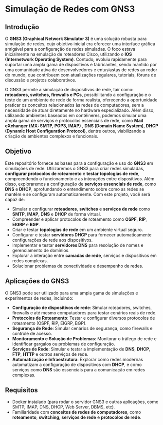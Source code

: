 # Simulação de Redes com GNS3

## Introdução

O **GNS3 (Graphical Network Simulator 3)** é uma solução robusta para simulação de redes, cujo objetivo inicial era oferecer uma interface gráfica amigável para a configuração de redes simuladas. O foco estava inicialmente na emulação de roteadores Cisco, utilizando o **IOS (Internetwork Operating System)**. Contudo, evoluiu rapidamente para suportar uma ampla gama de dispositivos e fabricantes, sendo mantido por uma comunidade ativa de desenvolvedores e entusiastas de redes ao redor do mundo, que contribuem com atualizações regulares, tutoriais, fóruns de discussão e projetos colaborativos.

O GNS3 permite a simulação de dispositivos de rede, tair como: **roteadores, switches, firewalls e PCs**, possibilitando a configuração e o teste de um ambiente de rede de forma realista, oferecendo a oportunidade praticar os conceitos relacionados às redes de computadores, sem a necessidade de atuar diretamente no hardware especializado. Além disso, utilizando ambientes baseados em contêineres, podemos simular uma ampla gama de serviços e protocolos essenciais de rede, como **Mail eXchanger (MX: SMTP, POP3, IMAP)** , **DNS (Domain Name System)**, **DHCP (Dynamic Host Configuration Protocol)**, dentre outros, viabilizando a criação de ambientes complexos e funcionais.

## Objetivo

Este repositório fornece as bases para a configuração e uso do **GNS3** em simulações de rede. Utilizaremos o GNS3 para criar redes simuladas, **configurar protocolos de roteamento** e **testar topologias de rede**, compreendendo o funcionamento e as interações entre dispositivos. Além disso, exploraremos a configuração de **serviços essenciais de rede**, como **DNS** e **DHCP**, aprofundando o entendimento sobre como as redes se mantêm e se configuram automaticamente. Com este projeto, você será capaz de:

- Simular e configurar **roteadores**, **switches** e **serviços de rede** como **SMTP**, **IMAP**, **DNS** e **DHCP** de forma virtual.
- Compreender e aplicar protocolos de roteamento como **OSPF**, **RIP**, **EIGRP** e **BGP**.
- Criar e testar **topologias de rede** em um ambiente virtual seguro.
- Configurar e testar **servidores DHCP** para fornecer automaticamente configurações de rede aos dispositivos.
- Implementar e testar **servidores DNS** para resolução de nomes e gerenciamento de domínios.
- Explorar a interação entre **camadas de rede**, serviços e dispositivos em redes complexas.
- Solucionar problemas de conectividade e desempenho de redes.

## Aplicações do GNS3

O GNS3 pode ser utilizado para uma ampla gama de simulações e experimentos de redes, incluindo:

- **Configuração de dispositivos de rede**: Simular roteadores, switches, firewalls e até mesmo computadores para testar cenários reais de rede.
- **Protocolos de Roteamento**: Testar e configurar diversos protocolos de roteamento (OSPF, RIP, EIGRP, BGP).
- **Segurança de Rede**: Simular cenários de segurança, como firewalls e controle de acesso.
- **Monitoramento e Solução de Problemas**: Monitorar o tráfego de rede e identificar gargalos ou problemas de configuração.
- **Serviços de Rede**: Simular e testar a implementação de **DNS**, **DHCP**, **FTP**, **HTTP** e outros serviços de rede.
- **Automatização e Infraestrutura**: Explorar como redes modernas automatizam a configuração de dispositivos com **DHCP**, e como serviços como **DNS** são essenciais para a comunicação em redes complexas.

## Requisitos

- Docker instalado (para rodar o servidor GNS3 e outras aplicações, como SMTP, IMAP, DNS, DHCP, Web Server, DBMS, etc).
- Familiaridade com **conceitos de redes de computadores**, como **roteamento**, **switching**, **serviços de rede** e **protocolos de rede**.
